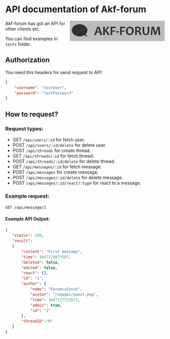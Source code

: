 # API documentation of Akf-forum
<img src="https://raw.githubusercontent.com/Akif9748/akf-forum/main/public/images/logo.jpg" align="right" width="300px" />

Akf-forum has got an API for other clients etc. 

You can find examples in `tests` folder.

## Authorization
You need this headers for send request to API:
```json
{
    "username": "testUser", 
    "password": "testPassword"
}
```

## How to request?

### Request types:
- GET `/api/users/:id` for fetch user.
- POST `/api/users/:id/delete` for delete user.
- POST `/api/threads` for create thread.
- GET `/api/threads/:id` for fetch thread.
- POST `/api/threads/:id/delete` for delete thread.
- GET `/api/messages/:id` for fetch message.
- POST `/api/messages` for create message.
- POST `/api/messages/:id/delete` for delete message.
- POST `/api/messages/:id/react/:type` for react to a message.

### Example request:
```GET /api/message/1```

#### Example API Output:
 ```json
 {
    "status": 200,
    "result":
    {       
        "content": "First message",
        "time": 1647178873587,
        "deleted": false,
        "edited": false,
        "react": {},
        "id": "1",
        "author": {
            "name": "ForumcuCocuk",
            "avatar": "/images/guest.png",
            "time": 1647177723873,
            "admin": true,
            "id": "1"
        },
        "threadID":"0" 
    }
}

 ```


